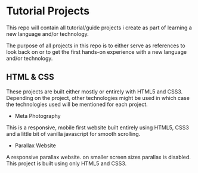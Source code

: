 # Tutorial Projects

This repo will contain all tutorial/guide projects i create as part of learning a new language and/or technology.

The purpose of all projects in this repo is to either serve as references to look back on or to get the first hands-on experience with a new language and/or technology.

## HTML & CSS

These projects are built either mostly or entirely with HTML5 and CSS3.
Depending on the project, other technologies might be used in which case the technologies used will be mentioned for each project.

* Meta Photography

This is a responsive, mobile first website built entirely using HTML5, CSS3 and a little bit of vanilla javascript for smooth scrolling.

* Parallax Website

A responsive parallax website. on smaller screen sizes parallax is disabled.
This project is built using only HTML5 and CSS3.